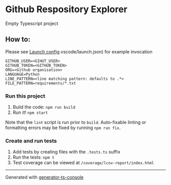 # Github Respository Explorer

Empty Typescript project

## How to:
Please see [Launch config]().vscode/launch.json) for example invocation
```.env
GITHUB_USER=<GIHUT_USER>
GITHUB_TOKEN=<GITHUB_TOKEN>
ORG=<Github organisation>
LANGUAGE=Python
LINE_PATTERN=<line matching pattern: defaults to .*>
FILE_PATTERN=requirements/*.txt
```
### Run this project

1.  Build the code: `npm run build`
1.  Run it! `npm start`

Note that the `lint` script is run prior to `build`. Auto-fixable linting or formatting errors may be fixed by running `npm run fix`.

### Create and run tests

1.  Add tests by creating files with the `.tests.ts` suffix
1.  Run the tests: `npm t`
1.  Test coverage can be viewed at `/coverage/lcov-report/index.html`

---

Generated with [generator-ts-console](https://www.npmjs.com/package/generator-ts-console)
